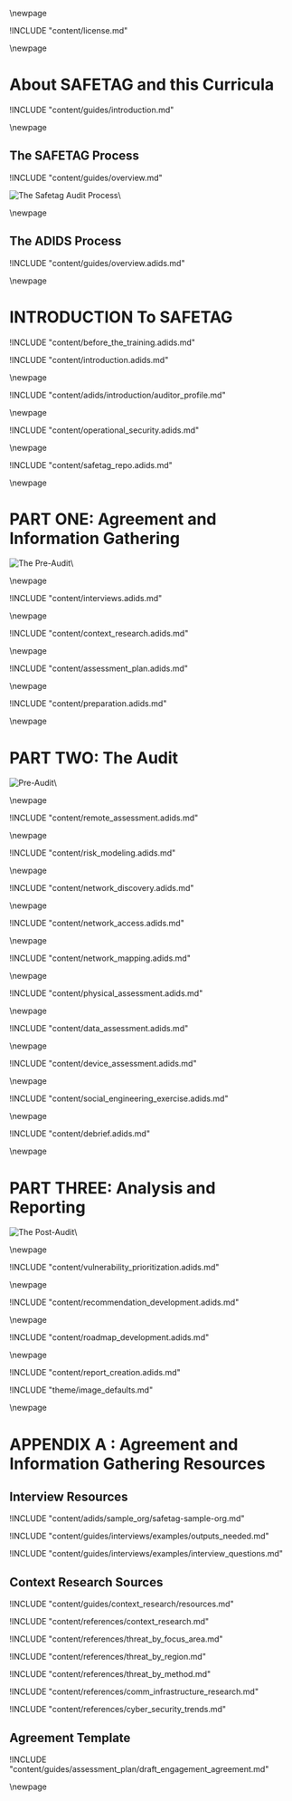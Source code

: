 
\newpage

<!-- License -->

!INCLUDE "content/license.md"

\newpage

<!-- Introduction -->

# About SAFETAG and this Curricula

!INCLUDE "content/guides/introduction.md"

\newpage

<!-- Overview -->

## The SAFETAG Process

!INCLUDE "content/guides/overview.md"

![The Safetag Audit Process](../../content/images/expertiese_vertical.svg)\

\newpage

## The ADIDS Process
!INCLUDE "content/guides/overview.adids.md"

\newpage

# INTRODUCTION To SAFETAG

<!-- Overview -->

!INCLUDE "content/before_the_training.adids.md"

!INCLUDE "content/introduction.adids.md"

\newpage

<!-- SAFETAG Auditor Profile -->

!INCLUDE "content/adids/introduction/auditor_profile.md"

\newpage

<!-- Operational Security -->

!INCLUDE "content/operational_security.adids.md"

\newpage

<!-- The SAFETAG Repository -->

!INCLUDE "content/safetag_repo.adids.md"

\newpage


# PART ONE: Agreement and Information Gathering

![The Pre-Audit](../../content/images/pre_audit_expertiese.svg)\


\newpage
<!-- Interviews -->
<!-- Capacity Assessment -->

!INCLUDE "content/interviews.adids.md"

\newpage
<!-- Contextual Research -->

!INCLUDE "content/context_research.adids.md"

\newpage
<!-- Assessment Plan Development -->

!INCLUDE "content/assessment_plan.adids.md"

\newpage
<!-- Audit Preparation  -->

!INCLUDE "content/preparation.adids.md"

\newpage

# PART TWO: The Audit

![Pre-Audit](../../content/images/audit_expertiese.svg)\

\newpage
<!-- Remote Assessment -->

!INCLUDE "content/remote_assessment.adids.md"

\newpage
<!-- Risk Modeling -->

!INCLUDE "content/risk_modeling.adids.md"

\newpage
<!-- Network Discovery -->

!INCLUDE "content/network_discovery.adids.md"

\newpage
<!-- Network Access -->

!INCLUDE "content/network_access.adids.md"

\newpage
<!-- Network Mapping -->

!INCLUDE "content/network_mapping.adids.md"

\newpage
<!-- Physical -->

!INCLUDE "content/physical_assessment.adids.md"

\newpage
<!-- Data Assessment -->

!INCLUDE "content/data_assessment.adids.md"

\newpage
<!-- Device Assessment -->

!INCLUDE "content/device_assessment.adids.md"

\newpage
<!-- Social Engineering Exercise -->

!INCLUDE "content/social_engineering_exercise.adids.md"

\newpage
<!-- Debrief -->

!INCLUDE "content/debrief.adids.md"

\newpage

# PART THREE: Analysis and Reporting

![The Post-Audit](../../content/images/post_audit_expertiese.svg)\

\newpage
<!-- Vulnerability Prioritization -->

!INCLUDE "content/vulnerability_prioritization.adids.md"

\newpage
<!-- Recommendation Development -->

!INCLUDE "content/recommendation_development.adids.md"

<!-- \newpage Resource Identification (included in recommendations for ADIDS)  !INCLUDE "content/resource_identification.adids.md" -->

\newpage
<!-- Roadmap Development -->

!INCLUDE "content/roadmap_development.adids.md"

\newpage
<!-- Report Creation -->

!INCLUDE "content/report_creation.adids.md"

<!-- \newpage Follow Up (Included in reporting for ADIDS) !INCLUDE "content/follow_up.adids.md" \newpage -->

<!-- Load Default Images -->
!INCLUDE "theme/image_defaults.md"


<!-- Load Footnotes 
Footnotes

!INCLUDE "content/references/footnotes.md"
-->
\newpage
<!-- APPENDIX A - Sample Org-->

# APPENDIX A : Agreement and Information Gathering Resources

## Interview Resources

!INCLUDE "content/adids/sample_org/safetag-sample-org.md"

!INCLUDE "content/guides/interviews/examples/outputs_needed.md"

!INCLUDE "content/guides/interviews/examples/interview_questions.md"

## Context Research Sources

!INCLUDE "content/guides/context_research/resources.md"

!INCLUDE "content/references/context_research.md"

!INCLUDE "content/references/threat_by_focus_area.md"

!INCLUDE "content/references/threat_by_region.md"

!INCLUDE "content/references/threat_by_method.md"

!INCLUDE "content/references/comm_infrastructure_research.md"

!INCLUDE "content/references/cyber_security_trends.md"


## Agreement Template

!INCLUDE "content/guides/assessment_plan/draft_engagement_agreement.md"

\newpage
